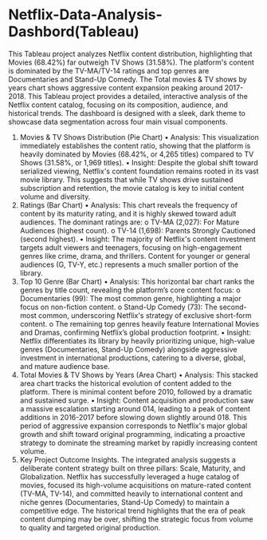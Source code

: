 # Netflix-Data-Analysis-Dashbord(Tableau)
 This Tableau project analyzes Netflix content distribution, highlighting that Movies (68.42%) far outweigh TV Shows (31.58%). The platform's content is dominated by the TV-MA/TV-14 ratings and top genres are Documentaries and Stand-Up Comedy. The Total movies &amp; TV shows by years chart shows aggressive content expansion peaking around 2017-2018.
This Tableau project provides a detailed, interactive analysis of the Netflix content catalog, focusing on its composition, audience, and historical trends. The dashboard is designed with a sleek, dark theme to showcase data segmentation across four main visual components.
1. Movies & TV Shows Distribution (Pie Chart)
•	Analysis: This visualization immediately establishes the content ratio, showing that the platform is heavily dominated by Movies (68.42%, or 4,265 titles) compared to TV Shows (31.58%, or 1,969 titles).
•	Insight: Despite the global shift toward serialized viewing, Netflix's content foundation remains rooted in its vast movie library. This suggests that while TV shows drive sustained subscription and retention, the movie catalog is key to initial content volume and diversity.
2. Ratings (Bar Chart)
•	Analysis: This chart reveals the frequency of content by its maturity rating, and it is highly skewed toward adult audiences. The dominant ratings are:
o	TV-MA (2,027): For Mature Audiences (highest count).
o	TV-14 (1,698): Parents Strongly Cautioned (second highest).
•	Insight: The majority of Netflix's content investment targets adult viewers and teenagers, focusing on high-engagement genres like crime, drama, and thrillers. Content for younger or general audiences (G, TV-Y, etc.) represents a much smaller portion of the library.
3. Top 10 Genre (Bar Chart)
•	Analysis: This horizontal bar chart ranks the genres by title count, revealing the platform’s core content focus:
o	Documentaries (99): The most common genre, highlighting a major focus on non-fiction content.
o	Stand-Up Comedy (73): The second-most common, underscoring Netflix's strategy of exclusive short-form content.
o	The remaining top genres heavily feature International Movies and Dramas, confirming Netflix’s global production footprint.
•	Insight: Netflix differentiates its library by heavily prioritizing unique, high-value genres (Documentaries, Stand-Up Comedy) alongside aggressive investment in international productions, catering to a diverse, global, and mature audience base.
4. Total Movies & TV Shows by Years (Area Chart)
•	Analysis: This stacked area chart tracks the historical evolution of content added to the platform. There is minimal content before 2010, followed by a dramatic and sustained surge.
•	Insight: Content acquisition and production saw a massive escalation starting around 014, leading to a peak of content additions in 2016-2017 before slowing down slightly around 018. This period of aggressive expansion corresponds to Netflix's major global growth and shift toward original programming, indicating a proactive strategy to dominate the streaming market by rapidly increasing content volume.
5. Key Project Outcome Insights.
The integrated analysis suggests a deliberate content strategy built on three pillars: Scale, Maturity, and Globalization. Netflix has successfully leveraged a huge catalog of movies, focused its high-volume acquisitions on mature-rated content (TV-MA, TV-14), and committed heavily to international content and niche genres (Documentaries, Stand-Up Comedy) to maintain a competitive edge. The historical trend highlights that the era of peak content dumping may be over, shifting the strategic focus from volume to quality and targeted original production.

